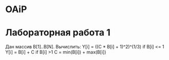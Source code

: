 # OAiP
# Лабораторная работа 1
Дан массив B[1]..B[N]. Вычислить:
Y[i] = ((C * B[i] + 1)^2)^(1/3) if B[i] <= 1
Y[i] = B[i] + C if B[i] >1
C = min(B[i]) + max(B[i])

